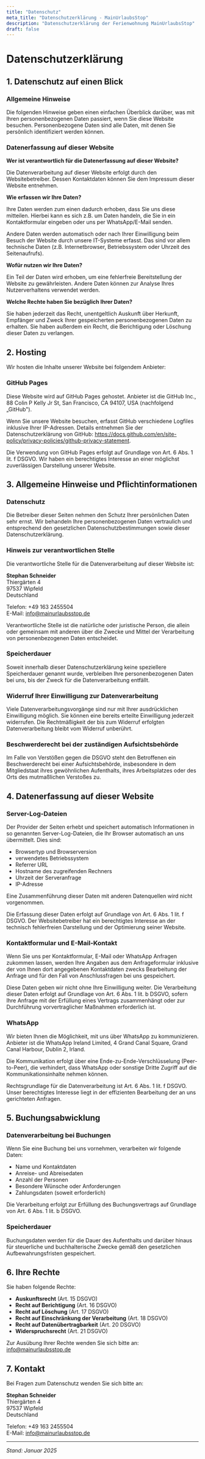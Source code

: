 ```yaml
---
title: "Datenschutz"
meta_title: "Datenschutzerklärung - MainUrlaubsStop"
description: "Datenschutzerklärung der Ferienwohnung MainUrlaubsStop"
draft: false
---
```


# Datenschutzerklärung

## 1. Datenschutz auf einen Blick

### Allgemeine Hinweise
Die folgenden Hinweise geben einen einfachen Überblick darüber, was mit Ihren personenbezogenen Daten passiert, wenn Sie diese Website besuchen. Personenbezogene Daten sind alle Daten, mit denen Sie persönlich identifiziert werden können.

### Datenerfassung auf dieser Website

**Wer ist verantwortlich für die Datenerfassung auf dieser Website?**

Die Datenverarbeitung auf dieser Website erfolgt durch den Websitebetreiber. Dessen Kontaktdaten können Sie dem Impressum dieser Website entnehmen.

**Wie erfassen wir Ihre Daten?**

Ihre Daten werden zum einen dadurch erhoben, dass Sie uns diese mitteilen. Hierbei kann es sich z.B. um Daten handeln, die Sie in ein Kontaktformular eingeben oder uns per WhatsApp/E-Mail senden.

Andere Daten werden automatisch oder nach Ihrer Einwilligung beim Besuch der Website durch unsere IT-Systeme erfasst. Das sind vor allem technische Daten (z.B. Internetbrowser, Betriebssystem oder Uhrzeit des Seitenaufrufs).

**Wofür nutzen wir Ihre Daten?**

Ein Teil der Daten wird erhoben, um eine fehlerfreie Bereitstellung der Website zu gewährleisten. Andere Daten können zur Analyse Ihres Nutzerverhaltens verwendet werden.

**Welche Rechte haben Sie bezüglich Ihrer Daten?**

Sie haben jederzeit das Recht, unentgeltlich Auskunft über Herkunft, Empfänger und Zweck Ihrer gespeicherten personenbezogenen Daten zu erhalten. Sie haben außerdem ein Recht, die Berichtigung oder Löschung dieser Daten zu verlangen.

## 2. Hosting

Wir hosten die Inhalte unserer Website bei folgendem Anbieter:

### GitHub Pages

Diese Website wird auf GitHub Pages gehostet. Anbieter ist die GitHub Inc., 88 Colin P Kelly Jr St, San Francisco, CA 94107, USA (nachfolgend „GitHub").

Wenn Sie unsere Website besuchen, erfasst GitHub verschiedene Logfiles inklusive Ihrer IP-Adressen. Details entnehmen Sie der Datenschutzerklärung von GitHub: https://docs.github.com/en/site-policy/privacy-policies/github-privacy-statement.

Die Verwendung von GitHub Pages erfolgt auf Grundlage von Art. 6 Abs. 1 lit. f DSGVO. Wir haben ein berechtigtes Interesse an einer möglichst zuverlässigen Darstellung unserer Website.

## 3. Allgemeine Hinweise und Pflichtinformationen

### Datenschutz

Die Betreiber dieser Seiten nehmen den Schutz Ihrer persönlichen Daten sehr ernst. Wir behandeln Ihre personenbezogenen Daten vertraulich und entsprechend den gesetzlichen Datenschutzbestimmungen sowie dieser Datenschutzerklärung.

### Hinweis zur verantwortlichen Stelle

Die verantwortliche Stelle für die Datenverarbeitung auf dieser Website ist:

**Stephan Schneider**  
Thiergärten 4  
97537 Wipfeld  
Deutschland

Telefon: +49 163 2455504  
E-Mail: info@mainurlaubsstop.de

Verantwortliche Stelle ist die natürliche oder juristische Person, die allein oder gemeinsam mit anderen über die Zwecke und Mittel der Verarbeitung von personenbezogenen Daten entscheidet.

### Speicherdauer

Soweit innerhalb dieser Datenschutzerklärung keine speziellere Speicherdauer genannt wurde, verbleiben Ihre personenbezogenen Daten bei uns, bis der Zweck für die Datenverarbeitung entfällt.

### Widerruf Ihrer Einwilligung zur Datenverarbeitung

Viele Datenverarbeitungsvorgänge sind nur mit Ihrer ausdrücklichen Einwilligung möglich. Sie können eine bereits erteilte Einwilligung jederzeit widerrufen. Die Rechtmäßigkeit der bis zum Widerruf erfolgten Datenverarbeitung bleibt vom Widerruf unberührt.

### Beschwerderecht bei der zuständigen Aufsichtsbehörde

Im Falle von Verstößen gegen die DSGVO steht den Betroffenen ein Beschwerderecht bei einer Aufsichtsbehörde, insbesondere in dem Mitgliedstaat ihres gewöhnlichen Aufenthalts, ihres Arbeitsplatzes oder des Orts des mutmaßlichen Verstoßes zu.

## 4. Datenerfassung auf dieser Website

### Server-Log-Dateien

Der Provider der Seiten erhebt und speichert automatisch Informationen in so genannten Server-Log-Dateien, die Ihr Browser automatisch an uns übermittelt. Dies sind:

- Browsertyp und Browserversion
- verwendetes Betriebssystem
- Referrer URL
- Hostname des zugreifenden Rechners
- Uhrzeit der Serveranfrage
- IP-Adresse

Eine Zusammenführung dieser Daten mit anderen Datenquellen wird nicht vorgenommen.

Die Erfassung dieser Daten erfolgt auf Grundlage von Art. 6 Abs. 1 lit. f DSGVO. Der Websitebetreiber hat ein berechtigtes Interesse an der technisch fehlerfreien Darstellung und der Optimierung seiner Website.

### Kontaktformular und E-Mail-Kontakt

Wenn Sie uns per Kontaktformular, E-Mail oder WhatsApp Anfragen zukommen lassen, werden Ihre Angaben aus dem Anfrageformular inklusive der von Ihnen dort angegebenen Kontaktdaten zwecks Bearbeitung der Anfrage und für den Fall von Anschlussfragen bei uns gespeichert.

Diese Daten geben wir nicht ohne Ihre Einwilligung weiter. Die Verarbeitung dieser Daten erfolgt auf Grundlage von Art. 6 Abs. 1 lit. b DSGVO, sofern Ihre Anfrage mit der Erfüllung eines Vertrags zusammenhängt oder zur Durchführung vorvertraglicher Maßnahmen erforderlich ist.

### WhatsApp

Wir bieten Ihnen die Möglichkeit, mit uns über WhatsApp zu kommunizieren. Anbieter ist die WhatsApp Ireland Limited, 4 Grand Canal Square, Grand Canal Harbour, Dublin 2, Irland.

Die Kommunikation erfolgt über eine Ende-zu-Ende-Verschlüsselung (Peer-to-Peer), die verhindert, dass WhatsApp oder sonstige Dritte Zugriff auf die Kommunikationsinhalte nehmen können.

Rechtsgrundlage für die Datenverarbeitung ist Art. 6 Abs. 1 lit. f DSGVO. Unser berechtigtes Interesse liegt in der effizienten Bearbeitung der an uns gerichteten Anfragen.

## 5. Buchungsabwicklung

### Datenverarbeitung bei Buchungen

Wenn Sie eine Buchung bei uns vornehmen, verarbeiten wir folgende Daten:

- Name und Kontaktdaten
- Anreise- und Abreisedaten
- Anzahl der Personen
- Besondere Wünsche oder Anforderungen
- Zahlungsdaten (soweit erforderlich)

Die Verarbeitung erfolgt zur Erfüllung des Buchungsvertrags auf Grundlage von Art. 6 Abs. 1 lit. b DSGVO.

### Speicherdauer

Buchungsdaten werden für die Dauer des Aufenthalts und darüber hinaus für steuerliche und buchhalterische Zwecke gemäß den gesetzlichen Aufbewahrungsfristen gespeichert.

## 6. Ihre Rechte

Sie haben folgende Rechte:

- **Auskunftsrecht** (Art. 15 DSGVO)
- **Recht auf Berichtigung** (Art. 16 DSGVO)
- **Recht auf Löschung** (Art. 17 DSGVO)
- **Recht auf Einschränkung der Verarbeitung** (Art. 18 DSGVO)
- **Recht auf Datenübertragbarkeit** (Art. 20 DSGVO)
- **Widerspruchsrecht** (Art. 21 DSGVO)

Zur Ausübung Ihrer Rechte wenden Sie sich bitte an: info@mainurlaubsstop.de

## 7. Kontakt

Bei Fragen zum Datenschutz wenden Sie sich bitte an:

**Stephan Schneider**  
Thiergärten 4  
97537 Wipfeld  
Deutschland

Telefon: +49 163 2455504  
E-Mail: info@mainurlaubsstop.de

---

*Stand: Januar 2025*
